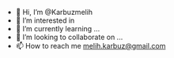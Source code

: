 - 👋 Hi, I’m @Karbuzmelih
- 👀 I’m interested in 
- 🌱 I’m currently learning ...
- 💞️ I’m looking to collaborate on ...
- 📫 How to reach me melih.karbuz@gmail.com

<!---
Karbuzmelih/Karbuzmelih is a ✨ special ✨ repository because its `README.md` (this file) appears on your GitHub profile.
You can click the Preview link to take a look at your changes.
--->
